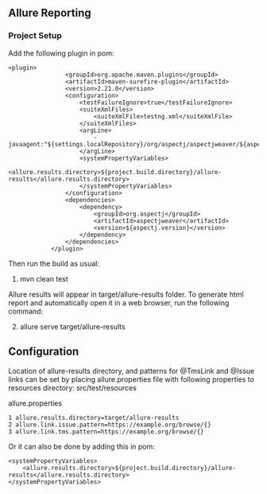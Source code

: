## Allure Reporting

### Project Setup

Add the following plugin in pom:

```
<plugin>
                <groupId>org.apache.maven.plugins</groupId>
                <artifactId>maven-surefire-plugin</artifactId>
                <version>2.21.0</version>
                <configuration>
                    <testFailureIgnore>true</testFailureIgnore>
                    <suiteXmlFiles>
                        <suiteXmlFile>testng.xml</suiteXmlFile>
                    </suiteXmlFiles>
                    <argLine>
                        -javaagent:"${settings.localRepository}/org/aspectj/aspectjweaver/${aspectj.version}/aspectjweaver-${aspectj.version}.jar"
                    </argLine>
                    <systemPropertyVariables>
                        <allure.results.directory>${project.build.directory}/allure-results</allure.results.directory>
                    </systemPropertyVariables>
                </configuration>
                <dependencies>
                    <dependency>
                        <groupId>org.aspectj</groupId>
                        <artifactId>aspectjweaver</artifactId>
                        <version>${aspectj.version}</version>
                    </dependency>
                </dependencies>
            </plugin>
```

Then run the build as usual:

1. mvn clean test

Allure results will appear in target/allure-results folder. To generate html report and automatically open it in a web
browser, run the following command:

2. allure serve target/allure-results

## Configuration

Location of allure-results directory, and patterns for @TmsLink and @Issue links can be set by placing allure.properties
file with following properties to resources directory: src/test/resources

allure.properties

```
1 allure.results.directory=target/allure-results
2 allure.link.issue.pattern=https://example.org/browse/{}
3 allure.link.tms.pattern=https://example.org/browse/{}
```

Or it can also be done by adding this in pom:

```
<systemPropertyVariables>
    <allure.results.directory>${project.build.directory}/allure-results</allure.results.directory>
</systemPropertyVariables>
```